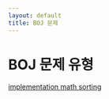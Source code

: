 ```yaml
---
layout: default
title: BOJ 문제
---
```


<h1>BOJ 문제 유형</h1>
<div class="card-list">
  <a href="{{ site.baseurl }}/boj/implementation/" class="card">
    implementation
  </a>
  <a href="{{ site.baseurl }}/boj/math/" class="card">
    math
  </a>
  <a href="{{ site.baseurl }}/boj/sorting/" class="card">
    sorting
  </a>
</div>

